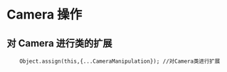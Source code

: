 # Camera 操作

## 对 Camera 进行类的扩展

```
    Object.assign(this,{...CameraManipulation}); //对Camera类进行扩展
```
